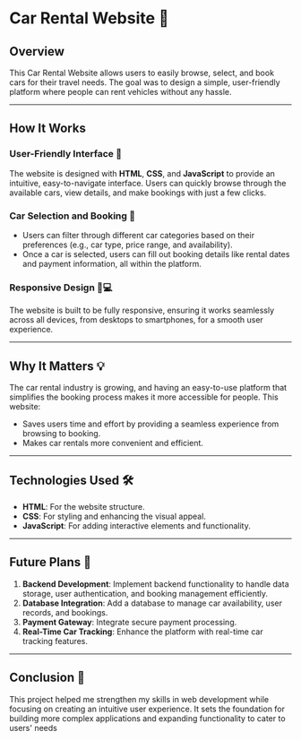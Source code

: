 # Car Rental Website 🚗

## Overview
This Car Rental Website allows users to easily browse, select, and book cars for their travel needs. The goal was to design a simple, user-friendly platform where people can rent vehicles without any hassle.

---

## How It Works

### User-Friendly Interface 🌟
The website is designed with **HTML**, **CSS**, and **JavaScript** to provide an intuitive, easy-to-navigate interface. Users can quickly browse through the available cars, view details, and make bookings with just a few clicks.

### Car Selection and Booking 🛒
- Users can filter through different car categories based on their preferences (e.g., car type, price range, and availability).
- Once a car is selected, users can fill out booking details like rental dates and payment information, all within the platform.

### Responsive Design 📱💻
The website is built to be fully responsive, ensuring it works seamlessly across all devices, from desktops to smartphones, for a smooth user experience.

---

## Why It Matters 💡
The car rental industry is growing, and having an easy-to-use platform that simplifies the booking process makes it more accessible for people. This website:
- Saves users time and effort by providing a seamless experience from browsing to booking.
- Makes car rentals more convenient and efficient.

---

## Technologies Used 🛠️
- **HTML**: For the website structure.
- **CSS**: For styling and enhancing the visual appeal.
- **JavaScript**: For adding interactive elements and functionality.

---

## Future Plans 🚀
1. **Backend Development**: Implement backend functionality to handle data storage, user authentication, and booking management efficiently.
2. **Database Integration**: Add a database to manage car availability, user records, and bookings.
3. **Payment Gateway**: Integrate secure payment processing.
4. **Real-Time Car Tracking**: Enhance the platform with real-time car tracking features.

---

## Conclusion 🎉
This project helped me strengthen my skills in web development while focusing on creating an intuitive user experience. It sets the foundation for building more complex applications and expanding functionality to cater to users' needs
